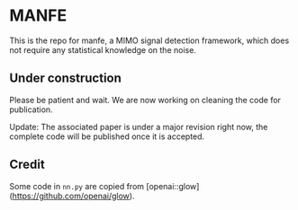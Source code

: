 # MANFE
This is the repo for manfe, a MIMO signal detection framework, which does not require any statistical knowledge on the noise.

## Under construction

Please be patient and wait. We are now working on cleaning the code for publication.

Update: The associated paper is under a major revision right now, the complete code will be published once it is accepted.

## Credit
Some code in `nn.py` are copied from \[openai::glow](https://github.com/openai/glow).
